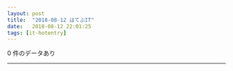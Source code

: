 ```yaml
---
layout: post
title:  "2018-08-12 はてぶIT"
date:   2018-08-12 22:01:25
tags: [it-hotentry]
---
```

0 件のデータあり

<hr>
